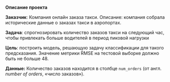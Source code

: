 **Описание проекта**

**Заказчик**: Компания онлайн заказа такси. Описание: компания собрала исторические данные о заказах такси в аэропортах.

**Задача**: спрогнозировать количество заказов такси на следующий час, чтобы привлекать больше водителей в период пиковой нагрузки

**Цель**: построить модель, решающую задачу классификации для такого предсказания. Значение метрики RMSE на тестовой выборке должно быть не больше 48.

**Данные:** Количество заказов находится в столбце `num_orders` (от англ. *number of orders*, «число заказов»).
